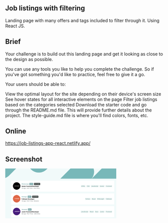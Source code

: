 ## Job listings with filtering

Landing page with many offers and tags included to filter through it. Using React JS.

## Brief

Your challenge is to build out this landing page and get it looking as close to the design as possible.

You can use any tools you like to help you complete the challenge. So if you've got something you'd like to practice, feel free to give it a go.

Your users should be able to:

View the optimal layout for the site depending on their device's screen size
See hover states for all interactive elements on the page
Filter job listings based on the categories selected
Download the starter code and go through the README.md file. This will provide further details about the project. The style-guide.md file is where you'll find colors, fonts, etc.

## Online

https://job-listings-app-react.netlify.app/

## Screenshot

<img src="https://github.com/se4astien/job-listings-app-react/blob/master/src/job-listings.png" alt="job listings" width="70%" />
